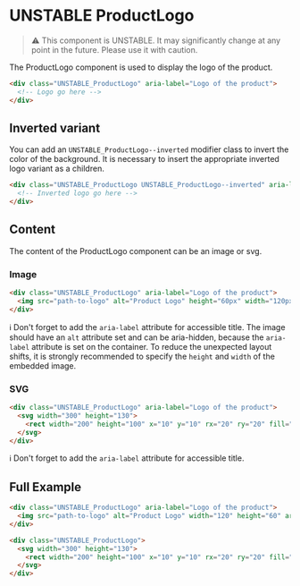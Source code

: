 # UNSTABLE ProductLogo

> ⚠️ This component is UNSTABLE. It may significantly change at any point in the future.
> Please use it with caution.

The ProductLogo component is used to display the logo of the product.

```html
<div class="UNSTABLE_ProductLogo" aria-label="Logo of the product">
  <!-- Logo go here -->
</div>
```

## Inverted variant

You can add an `UNSTABLE_ProductLogo--inverted` modifier class to invert the color of the background.
It is necessary to insert the appropriate inverted logo variant as a children.

```html
<div class="UNSTABLE_ProductLogo UNSTABLE_ProductLogo--inverted" aria-label="Logo of the product">
  <!-- Inverted logo go here -->
</div>
```

## Content

The content of the ProductLogo component can be an image or svg.

### Image

```html
<div class="UNSTABLE_ProductLogo" aria-label="Logo of the product">
  <img src="path-to-logo" alt="Product Logo" height="60px" width="120px" aria-hidden="true" />
</div>
```

ℹ️ Don't forget to add the `aria-label` attribute for accessible title.
The image should have an `alt` attribute set and can be aria-hidden, because the `aria-label`
attribute is set on the container. To reduce the unexpected layout shifts, it is strongly recommended
to specify the `height` and `width` of the embedded image.

### SVG

```html
<div class="UNSTABLE_ProductLogo" aria-label="Logo of the product">
  <svg width="300" height="130">
    <rect width="200" height="100" x="10" y="10" rx="20" ry="20" fill="#fff" />
  </svg>
</div>
```

ℹ️ Don't forget to add the `aria-label` attribute for accessible title.

## Full Example

```html
<div class="UNSTABLE_ProductLogo" aria-label="Logo of the product">
  <img src="path-to-logo" alt="Product Logo" width="120" height="60" aria-hidden="true" />
</div>

<div class="UNSTABLE_ProductLogo">
  <svg width="300" height="130">
    <rect width="200" height="100" x="10" y="10" rx="20" ry="20" fill="#fff" />
  </svg>
</div>
```
